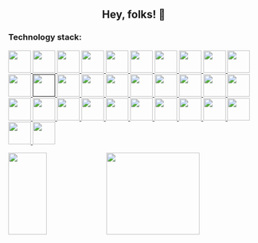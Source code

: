 <h2 align="center">Hey, folks! 👋</h2>

<h3 align="left">Technology stack:</h3>
<p align="left"> 
  <a href="https://www.java.com/" target="_blank" rel="noreferrer"> <img width="45px" src="https://www.vectorlogo.zone/logos/java/java-icon.svg" /> </a> 
  <a href="https://golang.google.cn" target="_blank" rel="noreferrer"> <img width="45px" src="https://www.vectorlogo.zone/logos/golang/golang-icon.svg" /> </a>
  <a href="https://www.mysql.com/" target="_blank" rel="noreferrer"> <img width="45px" src="https://www.vectorlogo.zone/logos/mysql/mysql-icon.svg" /> </a>
  <a href="https://www.postgresql.org/" target="_blank" rel="noreferrer"> <img width="45px" src="https://www.vectorlogo.zone/logos/postgresql/postgresql-icon.svg" /> </a>
  <a href="https://redis.io/" target="_blank" rel="noreferrer"> <img width="45px" src="https://www.vectorlogo.zone/logos/redis/redis-icon.svg" /> </a>
  <a href="https://www.elastic.co/" target="_blank" rel="noreferrer"> <img width="45px" src="https://www.vectorlogo.zone/logos/elastic/elastic-icon.svg" /> </a>
  <a href="https://www.elastic.co/kibana" target="_blank" rel="noreferrer"> <img width="45px" src="https://www.vectorlogo.zone/logos/elasticco_kibana/elasticco_kibana-icon.svg" /> </a>
  <a href="https://spring.io/" target="_blank" rel="noreferrer"> <img width="45px" src="https://www.vectorlogo.zone/logos/springio/springio-icon.svg" /> </a>
  <a href="https://www.rabbitmq.com/" target="_blank" rel="noreferrer"> <img width="45px" src="https://www.vectorlogo.zone/logos/rabbitmq/rabbitmq-icon.svg" /> </a>
  <a href="https://kafka.apache.org/" target="_blank" rel="noreferrer"> <img width="45px" src="https://www.vectorlogo.zone/logos/apache_kafka/apache_kafka-icon.svg" /> </a>
  <a href="https://grpc.io/" target="_blank" rel="noreferrer"> <img width="45px" src="https://www.vectorlogo.zone/logos/grpcio/grpcio-ar21.svg" /> </a>
  <a href="" target="_blank" rel="noreferrer"> <img width="45px" src="https://www.vectorlogo.zone/logos/apache_tomcat/apache_tomcat-icon.svg" /> </a>
  <a href="https://tomcat.apache.org/" target="_blank" rel="noreferrer"> <img width="45px" src="https://www.vectorlogo.zone/logos/apache_maven/apache_maven-icon.svg" /> </a>
  <a href="https://www.jenkins.io/" target="_blank" rel="noreferrer"> <img width="45px" src="https://www.vectorlogo.zone/logos/jenkins/jenkins-icon.svg" /> </a>
  <a href="https://developer.mozilla.org/en-US/docs/Web/JavaScript" target="_blank" rel="noreferrer"> <img width="45px" src="https://www.vectorlogo.zone/logos/javascript/javascript-icon.svg" /> </a>
  <a href="https://www.typescriptlang.org/" target="_blank" rel="noreferrer"> <img width="45px" src="https://www.vectorlogo.zone/logos/typescriptlang/typescriptlang-icon.svg" /> </a>
  <a href="https://developer.mozilla.org/en-US/docs/Web/HTML" target="_blank" rel="noreferrer"> <img width="45px" src="https://www.vectorlogo.zone/logos/w3_html5/w3_html5-icon.svg" /> </a>
  <a href="https://developer.mozilla.org/en-US/docs/Web/CSS" target="_blank" rel="noreferrer"> <img width="45px" src="https://www.vectorlogo.zone/logos/w3_css/w3_css-official.svg" /> </a>
  <a href="https://vuejs.org/" target="_blank" rel="noreferrer"> <img width="45px" src="https://www.vectorlogo.zone/logos/vuejs/vuejs-icon.svg" /> </a>
  <a href="https://react.dev/" target="_blank" rel="noreferrer"> <img width="45px" src="https://www.vectorlogo.zone/logos/reactjs/reactjs-icon.svg" /> </a>
  <a href="https://www.npmjs.com/" target="_blank" rel="noreferrer"> <img width="45px" src="https://www.vectorlogo.zone/logos/npmjs/npmjs-ar21.svg" /> </a>
  <a href="https://git-scm.com/" target="_blank" rel="noreferrer"> <img width="45px" src="https://www.vectorlogo.zone/logos/git-scm/git-scm-icon.svg" /> </a>
  <a href="https://nginx.org/" target="_blank" rel="noreferrer"> <img width="45px" src="https://www.vectorlogo.zone/logos/nginx/nginx-icon.svg" /> </a>
  <a href="https://www.docker.com/" target="_blank" rel="noreferrer"> <img width="45px" src="https://www.vectorlogo.zone/logos/docker/docker-icon.svg" /> </a>
  <a href="https://kubernetes.io/" target="_blank" rel="noreferrer"> <img width="45px" src="https://www.vectorlogo.zone/logos/kubernetes/kubernetes-icon.svg" /> </a>
  <a href="https://www.kernel.org/" target="_blank" rel="noreferrer"> <img width="45px" src="https://www.vectorlogo.zone/logos/linux/linux-icon.svg" /> </a>
  <a href="https://www.vim.org/" target="_blank" rel="noreferrer"> <img width="45px" src="https://www.vectorlogo.zone/logos/vim/vim-icon.svg" /> </a>
  <a href="https://www.json.org/" target="_blank" rel="noreferrer"> <img width="45px" src="https://www.vectorlogo.zone/logos/json/json-icon.svg" /> </a>
  <a href="https://www.gnu.org/software/bash/" target="_blank" rel="noreferrer"> <img width="45px" src="https://www.vectorlogo.zone/logos/gnu_bash/gnu_bash-icon.svg" /> </a>
  <a href="https://www.centos.org/" target="_blank" rel="noreferrer"> <img width="45px" src="https://www.vectorlogo.zone/logos/centos/centos-icon.svg" /> </a>
  <a href="https://www.jetbrains.com/idea/" target="_blank" rel="noreferrer"> <img width="45px" src="https://github.com/gilbarbara/logos/blob/main/logos/intellij-idea.svg" /> </a>
  <a href="https://www.jetbrains.com/webstorm/" target="_blank" rel="noreferrer"> <img width="45px" src="https://github.com/gilbarbara/logos/blob/main/logos/webstorm.svg" /> </a>
</p>

<!--
<img align="" width="57.5%" src="https://github-readme-stats-fork-alpha.vercel.app/api?username=weedsx&hide_title=true&hide_border=true&show_icons=true&include_all_commits=true&line_height=21&border_radius=0&title_color=41b883&icon_color=41b883&text_color=959598&bg_color=9ca3af00" /><img align="" width="42.4%" src="https://github-readme-stats-fork-alpha.vercel.app/api/top-langs?username=weedsx&hide_title=true&hide_border=true&layout=compact&border_radius=0&title_color=41b883&icon_color=41b883&text_color=959598&bg_color=9ca3af00" />
-->

<!--
<img align="" height="137px" src="https://github-readme-stats.vercel.app/api?username=weedsx&hide_title=true&hide_border=true&show_icons=true&include_all_commits=true&line_height=21&bg_color=0,EC6C6C,FFD479,FFFC79,73FA79&theme=graywhite&locale=cn" />&nbsp;<img align="" height="137px" src="https://github-readme-stats.vercel.app/api/top-langs/?username=weedsx&hide_title=true&hide_border=true&layout=compact&bg_color=0,73FA79,73FDFF,D783FF&theme=graywhite&locale=cn" />
-->

<img align="" width="39%" height="165" src="https://github-readme-stats.vercel.app/api/top-langs/?username=howard12358&hide=html&hide_title=true&hide_border=true&layout=compact&text_color=959598&bg_color=9ca3af00" /><img align="" width="61%" height="165" src="https://github-readme-stats-fork-alpha.vercel.app/api?username=howard12358&hide_title=true&hide_border=true&show_icons=true&include_all_commits=true&border_radius=0&title_color=41b883&icon_color=41b883&text_color=959598&bg_color=9ca3af00" />

<!--
![Top Langs](https://github-readme-stats.vercel.app/api/top-langs/?username=weedsx&hide=html&hide_title=true&hide_border=true)&nbsp;&nbsp;&nbsp;
![mattn's github stats](https://github-readme-stats.vercel.app/api?username=weedsx&show_icons=true&count_private=true&line_height=40&hide_title=true&hide_border=true)
-->

<!--
**weedsx/weedsx** is a ✨ _special_ ✨ repository because its `README.md` (this file) appears on your GitHub profile.

Here are some ideas to get you started:

- 🔭 I’m currently working on ...
- 🌱 I’m currently learning ...
- 👯 I’m looking to collaborate on ...
- 🤔 I’m looking for help with ...
- 💬 Ask me about ...
- 📫 How to reach me: ...
- 😄 Pronouns: ...
- ⚡ Fun fact: ...
-->
